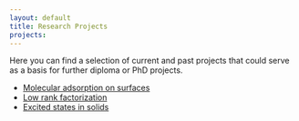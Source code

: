 ```yaml
---
layout: default
title: Research Projects
projects:
---
```


Here you can find a selection of current and past projects that
could serve as a basis for further diploma or PhD projects.


  * [Molecular adsorption on surfaces][surfaces]
  * [Low rank factorization][lowrank]
  * [Excited states in solids][eom]

[surfaces]: surfaces/index.html
[lowrank]: lowrank/index.html
[eom]: eom/index.html
